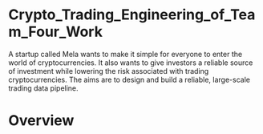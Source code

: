 # Crypto_Trading_Engineering_of_Team_Four_Work
A startup called Mela wants to make it simple for everyone to enter the world of cryptocurrencies. It also wants to give investors a reliable source of investment while lowering the risk associated with trading cryptocurrencies. The aims are to design and build a reliable, large-scale trading data pipeline. 
# Overview 


